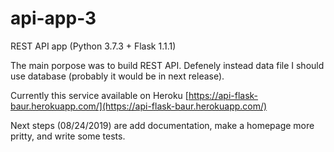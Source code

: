 # api-app-3
REST API app (Python 3.7.3 + Flask 1.1.1)

The main porpose was to build REST API. Defenely instead data file I should use database (probably it would be in next release).

Currently this service available on Heroku [https://api-flask-baur.herokuapp.com/](https://api-flask-baur.herokuapp.com/)

Next steps (08/24/2019) are add documentation, make a homepage more pritty, and write some tests. 
